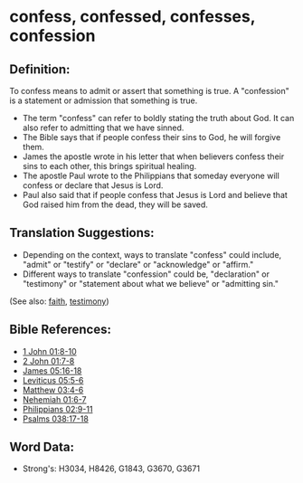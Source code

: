 # confess, confessed, confesses, confession #

## Definition: ##

To confess means to admit or assert that something is true. A "confession" is a statement or admission that something is true. 

* The term "confess" can refer to boldly stating the truth about God. It can also refer to admitting that we have sinned.
* The Bible says that if people confess their sins to God, he will forgive them.
* James the apostle wrote in his letter that when believers confess their sins to each other, this brings spiritual healing.
* The apostle Paul wrote to the Philippians that someday everyone will confess or declare that Jesus is Lord.
* Paul also said that if people confess that Jesus is Lord and believe that God raised him from the dead, they will be saved.

## Translation Suggestions: ##

* Depending on the context, ways to translate "confess" could include, "admit" or "testify" or "declare" or "acknowledge" or "affirm."
* Different ways to translate "confession" could be, "declaration" or "testimony" or "statement about what we believe" or "admitting sin."

(See also: [faith](faith.md), [testimony](testimony.md))

## Bible References: ##

* [1 John 01:8-10](rc://en/tn/help/1jn/01/08)
* [2 John 01:7-8](rc://en/tn/help/2jn/01/07)
* [James 05:16-18](rc://en/tn/help/jas/05/16)
* [Leviticus 05:5-6](rc://en/tn/help/lev/05/05)
* [Matthew 03:4-6](rc://en/tn/help/mat/03/04)
* [Nehemiah 01:6-7](rc://en/tn/help/neh/01/06)
* [Philippians 02:9-11](rc://en/tn/help/php/02/09)
* [Psalms 038:17-18](rc://en/tn/help/psa/038/017)


## Word Data: ##

* Strong's: H3034, H8426, G1843, G3670, G3671
